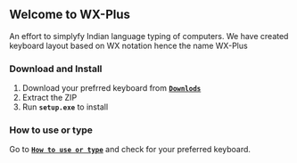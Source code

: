 ## Welcome to WX-Plus

An effort to simplyfy Indian language typing of computers. We have created keyboard layout based on WX notation hence the name WX-Plus

### Download and Install
1. Download your prefrred keyboard from [**`Downlods`**](https://atulsnapy.github.io/WX-plus/downloads/) 
2. Extract the ZIP
3. Run **`setup.exe`** to install

### How to use or type
Go to [**`How to use or type`**](https://atulsnapy.github.io/WX-plus/howtouse/) and check for your preferred keyboard.
